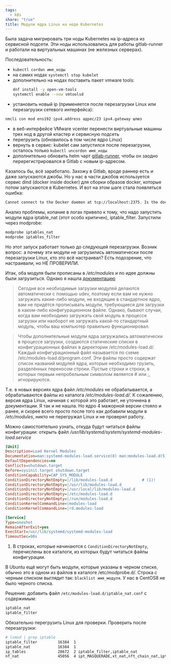 ```yaml
---
tags:
  - k8s
share: "true"
title: Модули ядра Linux на ноде Kubernetes
---
```

Была задача мигрировать три ноды Kubernetes на ip-адреса из сервисной подсети. Эти ноды использовались для работы gitlab-runner и работали на виртуальных машинах (не железных серверах).

Последовательность:
- `kubectl cordon имя_ноды`
- на самих нодах `systemctl stop kubelet`
- дополнительно на нодах поставить пакет vmware tools:
  ```bash
  dnf install -y open-vm-tools
  systemctl enable --now vmtoolsd
  ```
- установить новый ip  (применяется после перезагрузки Linux или перезагрузки сетевого интерфейса):
```bash
nmcli con mod ens192 ipv4.address адрес/23 ipv4.gateway шлюз
```
- в веб-интерфейсе VMware vcenter перенести виртуальные машины трех нод в другой кластер и сервисную подсеть
- перегрузить (обновилось в том числе ядро Linux)
- вернуть в сервис: kubelet сам запустился после перезагрузки, осталось только `kubectl uncordon имя_ноды`
- дополнительно обновить helm чарт [gitlab-runner](https://gitlab.com/gitlab-org/charts/gitlab-runner), чтобы он заодно перерегистрировался в Gitlab с новым ip-адресом.

Казалось бы, всё заработало. Захожу в Gitlab, вроде раннер есть и даже запускаются джобы. Но у нас в части джобов используется сервис dind (docker inside docker) для сборки образов docker, которые потом запускаются в Kubernetes. И вот на этом шаге стала появляться ошибка:

```bash
Cannot connect to the Docker daemon at tcp://localhost:2375. Is the docker daemon running?
```

Анализ проблемы, копание в логах привело к тому, что надо запустить модули ядра iptable_nat (этот особо критичен), iptable_filter. Запустили через modprobe:

```bash
modprobe iptables_nat
modprobe iptables_filter
```

Но этот запуск работает только до следующей перезагрузки. Возник вопрос: а почему эти модули не загрузились автоматически после перезагрузки Linux, кто это всё настраивал? Есть подозрение, что настраивали, но НЕ ПРОВЕРИЛИ.

Итак, оба модуля были прописаны в */etc/modules* и по идее должны были загрузиться. Однако я нашла [документацию](https://wiki.archlinux.org/title/Kernel_module_(%D0%A0%D1%83%D1%81%D1%81%D0%BA%D0%B8%D0%B9))

> Сегодня все необходимые загрузки модулей делаются автоматически с помощью udev, поэтому если вам не нужно загружать какие-либо модули, не входящие в стандартное ядро, вам не придётся прописывать модули, требующиеся для загрузки в каком-либо конфигурационном файле. Однако, бывают случаи, когда вам необходимо загружать свой модуль в процессе загрузки или наоборот не загружать какой-то стандартный модуль, чтобы ваш компьютер правильно функционировал.

> Чтобы дополнительные модули ядра загружались автоматически в процессе загрузки, создаются статические списки в конфигурационных файлах в директории /etc/modules-load.d/. Каждый конфигурационный файл называется по схеме /etc/modules-load.d/program.conf. Эти файлы просто содержат список названий модулей ядра, которые необходимо грузить, разделённых переносом строки. Пустые строки и строки, в которых первым непробельным символом является # или ;, игнорируются.

Т.е. в новых версиях ядра файл */etc/modules*  не обрабатывается, а обрабатываются файлы из каталога */etc/modules-load.d/*. К сожалению, версия ядра Linux, начиная с которой это работает, не уточнена в документации. Я так и не нашла. Но ядро 4 мажорной версии стояло и ранее, и скорее всего просто после того как добавили модули в */etc/modules*, никто не перегружал Linux и не проверял работу.

Можно самостоятельно узнать, откуда будут читаться файлы конфигурации: открыть файл */usr/lib/systemd/system/systemd-modules-load.service*

```ini title="/usr/lib/systemd/system/systemd-modules-load.service" {8-12}
[Unit]
Description=Load Kernel Modules
Documentation=man:systemd-modules-load.service(8) man:modules-load.d(5)
DefaultDependencies=no
Conflicts=shutdown.target
Before=sysinit.target shutdown.target
ConditionCapability=CAP_SYS_MODULE
ConditionDirectoryNotEmpty=|/lib/modules-load.d             # (1)!
ConditionDirectoryNotEmpty=|/usr/lib/modules-load.d
ConditionDirectoryNotEmpty=|/usr/local/lib/modules-load.d
ConditionDirectoryNotEmpty=|/etc/modules-load.d
ConditionDirectoryNotEmpty=|/run/modules-load.d
ConditionKernelCommandLine=|modules-load
ConditionKernelCommandLine=|rd.modules-load

[Service]
Type=oneshot
RemainAfterExit=yes
ExecStart=/usr/lib/systemd/systemd-modules-load
TimeoutSec=90s
```

1.   В строках, которые начинаются c `ConditionDirectoryNotEmpty`, перечислены все каталоги, из которых будут читаться файлы конфигурации.

B Ubuntu ещё могут быть модули, которые указаны в черном списке, обычно это в одном из файлов в каталоге /etc/modprobe.d/. Строка с черным списком выглядит так:
`blacklist имя_модуля`.
У нас в CentOS8 не было черного списка.

Решение: добавить файл `/etc/modules-load.d/iptable_nat.conf` с содержимым:

```bash
iptable_nat
iptable_filter
```

Обязательно перегрузить Linux для проверки. Проверить после перезагрузки:

```bash
# lsmod | grep iptable
iptable_filter         16384  1
iptable_nat            16384  1
ip_tables              28672  2 iptable_filter,iptable_nat
nf_nat                 45056  4 ipt_MASQUERADE,xt_nat,nft_chain_nat,iptable_nat
```